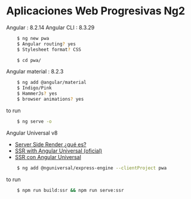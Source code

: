 # Aplicaciones Web Progresivas Ng2

Angular :     8.2.14
Angular CLI : 8.3.29
```sh
    $ ng new pwa
    $ Angular routing? yes
    $ Stylesheet format? CSS
```
```sh
    $ cd pwa/
```
Angular material :    8.2.3
```sh
    $ ng add @angular/material
    $ Indigo/Pink
    $ HammerJs? yes
    $ browser animations? yes
```
to run
```sh
    $ ng serve -o
```

Angular Universal v8
* [Server Side Render ¿qué es?](https://lemoncode.net/lemoncode-blog/2018/5/13/server-side-rendering-i-conceptos)
* [SSR with Angular Universal (oficial)](https://angular.io/guide/universal)
* [SSR con Angular Universal](https://medium.com/@mugan86/server-side-rendering-con-angular-universal-9-9fdf33d03f4d)
```sh
    $ ng add @nguniversal/express-engine --clientProject pwa
```
to run
```sh
    $ npm run build:ssr && npm run serve:ssr
```
